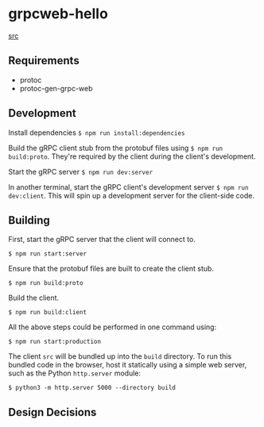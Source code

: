 # grpcweb-hello

[src](https://github.com/grpc/grpc-web/tree/master/net/grpc/gateway/examples/helloworld)

## Requirements

- protoc
- protoc-gen-grpc-web

## Development

Install dependencies `$ npm run install:dependencies`

Build the gRPC client stub from the protobuf files using `$ npm run build:proto`. They're required by the client during the client's development.

Start the gRPC server `$ npm run dev:server`

In another terminal, start the gRPC client's development server `$ npm run dev:client`. This will spin up a development server for the client-side code.


## Building

First, start the gRPC server that the client will connect to.
```
$ npm run start:server
```

Ensure that the protobuf files are built to create the client stub.
```
$ npm run build:proto
```

Build the client.
```
$ npm run build:client
```

All the above steps could be performed in one command using:
```
$ npm run start:production
```

The client `src` will be bundled up into the `build` directory. To run this bundled code in the browser, host it statically using a simple web server, such as the Python `http.server` module:
```
$ python3 -m http.server 5000 --directory build
```

## Design Decisions
